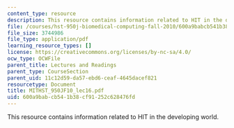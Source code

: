 ```yaml
---
content_type: resource
description: This resource contains information related to HIT in the developing world.
file: /courses/hst-950j-biomedical-computing-fall-2010/600a9babcb541b38cf91252c628476fd_MITHST_950JF10_lec16.pdf
file_size: 3744986
file_type: application/pdf
learning_resource_types: []
license: https://creativecommons.org/licenses/by-nc-sa/4.0/
ocw_type: OCWFile
parent_title: Lectures and Readings
parent_type: CourseSection
parent_uid: 11c12d59-da57-ebd6-ceaf-4645dacef821
resourcetype: Document
title: MITHST_950JF10_lec16.pdf
uid: 600a9bab-cb54-1b38-cf91-252c628476fd
---
```

This resource contains information related to HIT in the developing world.